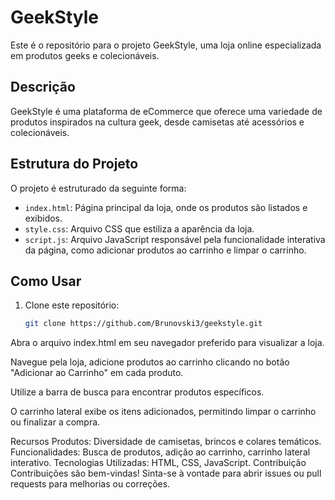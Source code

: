 # GeekStyle

Este é o repositório para o projeto GeekStyle, uma loja online especializada em produtos geeks e colecionáveis.

## Descrição

GeekStyle é uma plataforma de eCommerce que oferece uma variedade de produtos inspirados na cultura geek, desde camisetas até acessórios e colecionáveis.

## Estrutura do Projeto

O projeto é estruturado da seguinte forma:

- `index.html`: Página principal da loja, onde os produtos são listados e exibidos.
- `style.css`: Arquivo CSS que estiliza a aparência da loja.
- `script.js`: Arquivo JavaScript responsável pela funcionalidade interativa da página, como adicionar produtos ao carrinho e limpar o carrinho.

## Como Usar

1. Clone este repositório:

   ```bash
   git clone https://github.com/Brunovski3/geekstyle.git
Abra o arquivo index.html em seu navegador preferido para visualizar a loja.

Navegue pela loja, adicione produtos ao carrinho clicando no botão "Adicionar ao Carrinho" em cada produto.

Utilize a barra de busca para encontrar produtos específicos.

O carrinho lateral exibe os itens adicionados, permitindo limpar o carrinho ou finalizar a compra.

Recursos
Produtos: Diversidade de camisetas, brincos e colares temáticos.
Funcionalidades: Busca de produtos, adição ao carrinho, carrinho lateral interativo.
Tecnologias Utilizadas: HTML, CSS, JavaScript.
Contribuição
Contribuições são bem-vindas! Sinta-se à vontade para abrir issues ou pull requests para melhorias ou correções.





